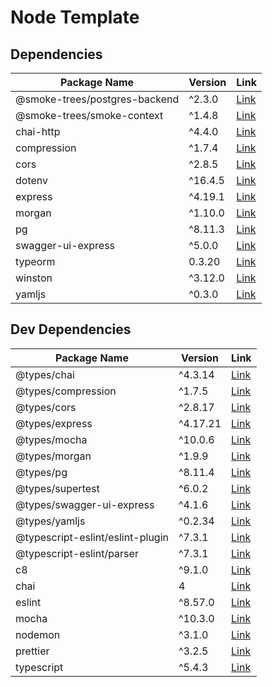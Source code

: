 # Node Template


## Dependencies

| Package Name | Version | Link |
| --- | --- | --- |
| @smoke-trees/postgres-backend | ^2.3.0 | [Link](https://www.npmjs.com/package/@smoke-trees/postgres-backend) |
| @smoke-trees/smoke-context | ^1.4.8 | [Link](https://www.npmjs.com/package/@smoke-trees/smoke-context) |
| chai-http | ^4.4.0 | [Link](https://www.npmjs.com/package/chai-http) |
| compression | ^1.7.4 | [Link](https://www.npmjs.com/package/compression) |
| cors | ^2.8.5 | [Link](https://www.npmjs.com/package/cors) |
| dotenv | ^16.4.5 | [Link](https://www.npmjs.com/package/dotenv) |
| express | ^4.19.1 | [Link](https://www.npmjs.com/package/express) |
| morgan | ^1.10.0 | [Link](https://www.npmjs.com/package/morgan) |
| pg | ^8.11.3 | [Link](https://www.npmjs.com/package/pg) |
| swagger-ui-express | ^5.0.0 | [Link](https://www.npmjs.com/package/swagger-ui-express) |
| typeorm | 0.3.20 | [Link](https://www.npmjs.com/package/typeorm) |
| winston | ^3.12.0 | [Link](https://www.npmjs.com/package/winston) |
| yamljs | ^0.3.0 | [Link](https://www.npmjs.com/package/yamljs) |

## Dev Dependencies

| Package Name | Version | Link |
| --- | --- | --- |
| @types/chai | ^4.3.14 | [Link](https://www.npmjs.com/package/@types/chai) |
| @types/compression | ^1.7.5 | [Link](https://www.npmjs.com/package/@types/compression) |
| @types/cors | ^2.8.17 | [Link](https://www.npmjs.com/package/@types/cors) |
| @types/express | ^4.17.21 | [Link](https://www.npmjs.com/package/@types/express) |
| @types/mocha | ^10.0.6 | [Link](https://www.npmjs.com/package/@types/mocha) |
| @types/morgan | ^1.9.9 | [Link](https://www.npmjs.com/package/@types/morgan) |
| @types/pg | ^8.11.4 | [Link](https://www.npmjs.com/package/@types/pg) |
| @types/supertest | ^6.0.2 | [Link](https://www.npmjs.com/package/@types/supertest) |
| @types/swagger-ui-express | ^4.1.6 | [Link](https://www.npmjs.com/package/@types/swagger-ui-express) |
| @types/yamljs | ^0.2.34 | [Link](https://www.npmjs.com/package/@types/yamljs) |
| @typescript-eslint/eslint-plugin | ^7.3.1 | [Link](https://www.npmjs.com/package/@typescript-eslint/eslint-plugin) |
| @typescript-eslint/parser | ^7.3.1 | [Link](https://www.npmjs.com/package/@typescript-eslint/parser) |
| c8 | ^9.1.0 | [Link](https://www.npmjs.com/package/c8) |
| chai | 4 | [Link](https://www.npmjs.com/package/chai) |
| eslint | ^8.57.0 | [Link](https://www.npmjs.com/package/eslint) |
| mocha | ^10.3.0 | [Link](https://www.npmjs.com/package/mocha) |
| nodemon | ^3.1.0 | [Link](https://www.npmjs.com/package/nodemon) |
| prettier | ^3.2.5 | [Link](https://www.npmjs.com/package/prettier) |
| typescript | ^5.4.3 | [Link](https://www.npmjs.com/package/typescript) |


